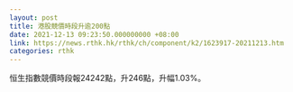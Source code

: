 ```yaml
---
layout: post
title: 港股競價時段升逾200點
date: 2021-12-13 09:23:50.000000000 +08:00
link: https://news.rthk.hk/rthk/ch/component/k2/1623917-20211213.htm
categories: rthk
---
```


恒生指數競價時段報24242點，升246點，升幅1.03%。

